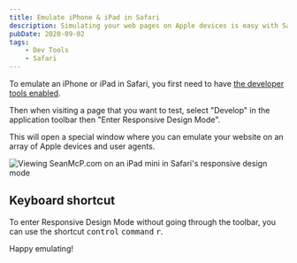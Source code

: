 ```yaml
---
title: Emulate iPhone & iPad in Safari
description: Simulating your web pages on Apple devices is easy with Safari's responsive design mode
pubDate: 2020-09-02
tags:
    - Dev Tools
    - Safari
---
```


To emulate an iPhone or iPad in Safari, you first need to have [the developer tools enabled](https://support.apple.com/guide/safari/use-the-developer-tools-in-the-develop-menu-sfri20948/mac).

Then when visiting a page that you want to test, select "Develop" in the application toolbar then "Enter Responsive Design Mode".

This will open a special window where you can emulate your website on an array of Apple devices and user agents.

![Viewing SeanMcP.com on an iPad mini in Safari's responsive design mode](/img/safari-responsive-design-mode.png)

## Keyboard shortcut

To enter Responsive Design Mode without going through the toolbar, you can use the shortcut <kbd>control</kbd> <kbd>command</kbd> <kbd>r</kbd>.

Happy emulating!
